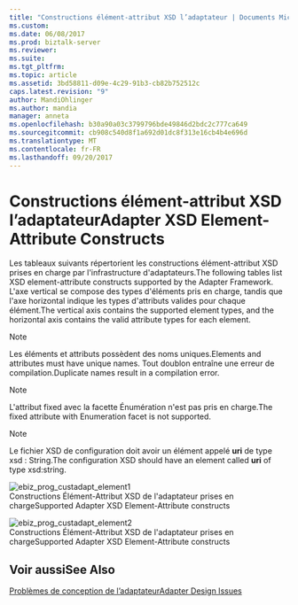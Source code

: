 ```yaml
---
title: "Constructions élément-attribut XSD l’adaptateur | Documents Microsoft"
ms.custom: 
ms.date: 06/08/2017
ms.prod: biztalk-server
ms.reviewer: 
ms.suite: 
ms.tgt_pltfrm: 
ms.topic: article
ms.assetid: 3bd58811-d09e-4c29-91b3-cb82b752512c
caps.latest.revision: "9"
author: MandiOhlinger
ms.author: mandia
manager: anneta
ms.openlocfilehash: b30a90a03c3799796bde49846d2bdc2c777ca649
ms.sourcegitcommit: cb908c540d8f1a692d01dc8f313e16cb4b4e696d
ms.translationtype: MT
ms.contentlocale: fr-FR
ms.lasthandoff: 09/20/2017
---
```

# <a name="adapter-xsd-element-attribute-constructs"></a><span data-ttu-id="f7370-102">Constructions élément-attribut XSD l’adaptateur</span><span class="sxs-lookup"><span data-stu-id="f7370-102">Adapter XSD Element-Attribute Constructs</span></span>
<span data-ttu-id="f7370-103">Les tableaux suivants répertorient les constructions élément-attribut XSD prises en charge par l'infrastructure d'adaptateurs.</span><span class="sxs-lookup"><span data-stu-id="f7370-103">The following tables list XSD element-attribute constructs supported by the Adapter Framework.</span></span> <span data-ttu-id="f7370-104">L'axe vertical se compose des types d'éléments pris en charge, tandis que l'axe horizontal indique les types d'attributs valides pour chaque élément.</span><span class="sxs-lookup"><span data-stu-id="f7370-104">The vertical axis contains the supported element types, and the horizontal axis contains the valid attribute types for each element.</span></span>  
  
> [!NOTE]
>  <span data-ttu-id="f7370-105">Les éléments et attributs possèdent des noms uniques.</span><span class="sxs-lookup"><span data-stu-id="f7370-105">Elements and attributes must have unique names.</span></span> <span data-ttu-id="f7370-106">Tout doublon entraîne une erreur de compilation.</span><span class="sxs-lookup"><span data-stu-id="f7370-106">Duplicate names result in a compilation error.</span></span>  
  
> [!NOTE]
>  <span data-ttu-id="f7370-107">L'attribut fixed avec la facette Énumération n'est pas pris en charge.</span><span class="sxs-lookup"><span data-stu-id="f7370-107">The fixed attribute with Enumeration facet is not supported.</span></span>  
  
> [!NOTE]
>  <span data-ttu-id="f7370-108">Le fichier XSD de configuration doit avoir un élément appelé **uri** de type xsd : String.</span><span class="sxs-lookup"><span data-stu-id="f7370-108">The configuration XSD should have an element called **uri** of type xsd:string.</span></span>  
  
 ![](../core/media/ebiz-prog-custadapt-element1.gif "ebiz_prog_custadapt_element1")  
<span data-ttu-id="f7370-109">Constructions Élément-Attribut XSD de l'adaptateur prises en charge</span><span class="sxs-lookup"><span data-stu-id="f7370-109">Supported Adapter XSD Element-Attribute constructs</span></span>  
  
 ![](../core/media/ebiz-prog-custadapt-element2.gif "ebiz_prog_custadapt_element2")  
<span data-ttu-id="f7370-110">Constructions Élément-Attribut XSD de l'adaptateur prises en charge</span><span class="sxs-lookup"><span data-stu-id="f7370-110">Supported Adapter XSD Element-Attribute constructs</span></span>  
  
## <a name="see-also"></a><span data-ttu-id="f7370-111">Voir aussi</span><span class="sxs-lookup"><span data-stu-id="f7370-111">See Also</span></span>  
 [<span data-ttu-id="f7370-112">Problèmes de conception de l’adaptateur</span><span class="sxs-lookup"><span data-stu-id="f7370-112">Adapter Design Issues</span></span>](../core/adapter-design-issues.md)